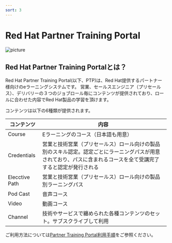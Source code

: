 ```yaml
---
sort: 3
---
```


# Red Hat Partner Training Portal

 ![picture](https://github.com/RH-OPEN/rh-open.github.io/blob/main/offering/images/ptp/top.png?raw=true)

## Red Hat Partner Training Portalとは？

Red Hat Partner Training Portal(以下、PTP)は、Red Hat提供するパートナー様向けのeラーニングシステムです。
営業、セールスエンジニア（プリセールス）、デリバリーの３つのジョブロール毎にコンテンツが提供されており、ロールに合わせた内容でRed Hat製品の学習を頂けます。

コンテンツは以下の6種類が提供されます。

|コンテンツ|内容|
| ---- | ---- |
|Course|Eラーニングのコース（日本語も用意）|
|Credentials|営業と技術営業（プリセールス）ロール向けの製品別のスキル認定。認定ごとにラーニングパスが用意されており、パスに含まれるコースを全て受講完了すると認定が発行される|
|Elecctive Path|営業と技術営業（プリセールス）ロール向けの製品別ラーニングパス|
|Pod Cast|音声コース|
|Video|動画コース|
|Channel|技術やサービスで纏められた各種コンテンツのセット。サブスクライブして利用|

ご利用方法については[Partner Training Portal利用手順](usage-ptp.html)をご参照ください。